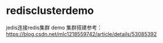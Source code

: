 # redisclusterdemo
jedis连接redis集群 demo
集群搭建参考：https://blog.csdn.net/mlc1218559742/article/details/53085392
